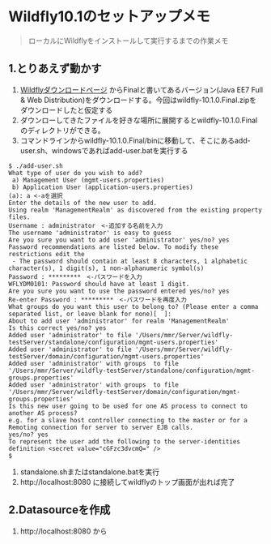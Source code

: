 # Wildfly10.1のセットアップメモ  
> ローカルにWildflyをインストールして実行するまでの作業メモ  

## 1.とりあえず動かす  
1. [Wildflyダウンロードページ](http://wildfly.org/downloads/) からFinalと書いてあるバージョン(Java EE7 Full & Web Distribution)をダウンロードする。今回はwildfly-10.1.0.Final.zipをダウンロードしたと仮定する
1. ダウンローしてきたファイルを好きな場所に展開するとwildfly-10.1.0.Finalのディレクトリができる。  
1. コマンドラインからwildfly-10.1.0.Final/binに移動して、そこにあるadd-user.sh、windowsであればadd-user.batを実行する  
```
$ ./add-user.sh
What type of user do you wish to add?
 a) Management User (mgmt-users.properties)
 b) Application User (application-users.properties)
(a): a <-aを選択
Enter the details of the new user to add.
Using realm 'ManagementRealm' as discovered from the existing property files.
Username : administrator　<-追加する名前を入力                             
The username 'administrator' is easy to guess
Are you sure you want to add user 'administrator' yes/no? yes
Password recommendations are listed below. To modify these restrictions edit the
 - The password should contain at least 8 characters, 1 alphabetic character(s), 1 digit(s), 1 non-alphanumeric symbol(s)
Password : *********　<-パスワードを入力
WFLYDM0101: Password should have at least 1 digit.
Are you sure you want to use the password entered yes/no? yes
Re-enter Password : *********　<-パスワードを再度入力
What groups do you want this user to belong to? (Please enter a comma separated list, or leave blank for none)[  ]:
About to add user 'administrator' for realm 'ManagementRealm'
Is this correct yes/no? yes
Added user 'administrator' to file '/Users/mmr/Server/wildfly-testServer/standalone/configuration/mgmt-users.properties'
Added user 'administrator' to file '/Users/mmr/Server/wildfly-testServer/domain/configuration/mgmt-users.properties'
Added user 'administrator' with groups  to file '/Users/mmr/Server/wildfly-testServer/standalone/configuration/mgmt-groups.properties'
Added user 'administrator' with groups  to file '/Users/mmr/Server/wildfly-testServer/domain/configuration/mgmt-groups.properties'
Is this new user going to be used for one AS process to connect to another AS process?
e.g. for a slave host controller connecting to the master or for a Remoting connection for server to server EJB calls.
yes/no? yes
To represent the user add the following to the server-identities definition <secret value="cGFzc3dvcmQ=" />
$
```
1. standalone.shまたはstandalone.batを実行  
1. http://localhost:8080 に接続してwildflyのトップ画面が出れば完了  

## 2.Datasourceを作成  
1. http://localhost:8080 から
